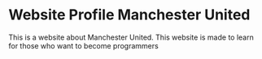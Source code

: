 # Website Profile Manchester United
This is a website about Manchester United. This website is made to learn for those who want to become programmers
